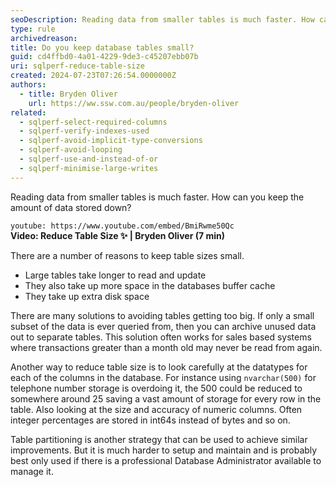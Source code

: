 ```yaml
---
seoDescription: Reading data from smaller tables is much faster. How can you keep the amount of data stored down?
type: rule
archivedreason:
title: Do you keep database tables small?
guid: cd4ffbd0-4a01-4229-9de3-c45207ebb07b
uri: sqlperf-reduce-table-size
created: 2024-07-23T07:26:54.0000000Z
authors:
  - title: Bryden Oliver
    url: https://ww.ssw.com.au/people/bryden-oliver
related:
  - sqlperf-select-required-columns
  - sqlperf-verify-indexes-used
  - sqlperf-avoid-implicit-type-conversions
  - sqlperf-avoid-looping
  - sqlperf-use-and-instead-of-or
  - sqlperf-minimise-large-writes
---
```


Reading data from smaller tables is much faster. How can you keep the amount of data stored down?

<!--endintro-->

`youtube: https://www.youtube.com/embed/BmiRwme50Qc`  
**Video: Reduce Table Size ✨ | Bryden Oliver (7 min)**

There are a number of reasons to keep table sizes small.

- Large tables take longer to read and update
- They also take up more space in the databases buffer cache
- They take up extra disk space

There are many solutions to avoiding tables getting too big. If only a small subset of the data is ever queried from, then you can archive unused data out to separate tables. This solution often works for sales based systems where transactions greater than a month old may never be read from again.

Another way to reduce table size is to look carefully at the datatypes for each of the columns in the database. For instance using `nvarchar(500)` for telephone number storage is overdoing it, the 500 could be reduced to somewhere around 25 saving a vast amount of storage for every row in the table. Also looking at the size and accuracy of numeric columns. Often integer percentages are stored in int64s instead of bytes and so on.

Table partitioning is another strategy that can be used to achieve similar improvements. But it is much harder to setup and maintain and is probably best only used if there is a professional Database Administrator available to manage it.
